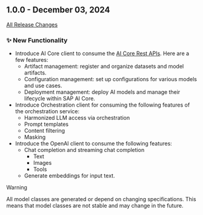 ## 1.0.0 - December 03, 2024

[All Release Changes](https://github.com/SAP/ai-sdk-java/releases/tag/rel%2F1.0.0)

### ✨ New Functionality

- Introduce AI Core client to consume the [AI Core Rest APIs](https://api.sap.com/api/AI_CORE_API/overview).
  Here are a few features:
  - Artifact management: register and organize datasets and model artifacts.
  - Configuration management: set up configurations for various models and use cases.
  - Deployment management: deploy AI models and manage their lifecycle within SAP AI Core.
- Introduce Orchestration client for consuming the following features of the orchestration service:
  - Harmonized LLM access via orchestration
  - Prompt templates
  - Content filtering
  - Masking
- Introduce the OpenAI client to consume the following features:
  - Chat completion and streaming chat completion
    - Text
    - Images
    - Tools
  - Generate embeddings for input text.

> [!WARNING]  
> All model classes are generated or depend on changing specifications.
> This means that model classes are not stable and may change in the future.
